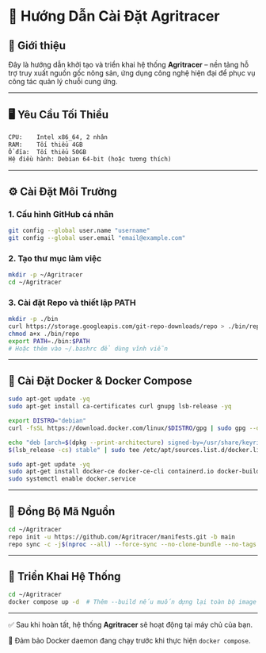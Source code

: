 # 🚀 Hướng Dẫn Cài Đặt Agritracer

## 🔰 Giới thiệu

Đây là hướng dẫn khởi tạo và triển khai hệ thống **Agritracer** – nền tảng hỗ trợ truy xuất nguồn gốc nông sản, ứng dụng công nghệ hiện đại để phục vụ công tác quản lý chuỗi cung ứng.

---

## 🖥 Yêu Cầu Tối Thiểu

```txt
CPU:    Intel x86_64, 2 nhân
RAM:    Tối thiểu 4GB
Ổ đĩa:  Tối thiểu 50GB
Hệ điều hành: Debian 64-bit (hoặc tương thích)
```

---

## ⚙️ Cài Đặt Môi Trường

### 1. Cấu hình GitHub cá nhân

```bash
git config --global user.name "username"
git config --global user.email "email@example.com"
```

### 2. Tạo thư mục làm việc

```bash
mkdir -p ~/Agritracer
cd ~/Agritracer
```

### 3. Cài đặt Repo và thiết lập PATH

```bash
mkdir -p ./bin
curl https://storage.googleapis.com/git-repo-downloads/repo > ./bin/repo
chmod a+x ./bin/repo
export PATH=./bin:$PATH
# Hoặc thêm vào ~/.bashrc để dùng vĩnh viễn
```

---

## 🐳 Cài Đặt Docker & Docker Compose

```bash
sudo apt-get update -yq
sudo apt-get install ca-certificates curl gnupg lsb-release -yq

export DISTRO="debian"
curl -fsSL https://download.docker.com/linux/$DISTRO/gpg | sudo gpg --dearmor -o /usr/share/keyrings/docker-archive-keyring.gpg

echo "deb [arch=$(dpkg --print-architecture) signed-by=/usr/share/keyrings/docker-archive-keyring.gpg] https://download.docker.com/linux/$DISTRO \
$(lsb_release -cs) stable" | sudo tee /etc/apt/sources.list.d/docker.list > /dev/null

sudo apt-get update -yq
sudo apt-get install docker-ce docker-ce-cli containerd.io docker-buildx-plugin docker-compose-plugin -yq
sudo systemctl enable docker.service
```

---

## 🔄 Đồng Bộ Mã Nguồn

```bash
cd ~/Agritracer
repo init -u https://github.com/Agritracer/manifests.git -b main
repo sync -c -j$(nproc --all) --force-sync --no-clone-bundle --no-tags
```

---

## 🚀 Triển Khai Hệ Thống

```bash
cd ~/Agritracer
docker compose up -d  # Thêm --build nếu muốn dựng lại toàn bộ image
```

---

✅ Sau khi hoàn tất, hệ thống **Agritracer** sẽ hoạt động tại máy chủ của bạn.

📌 Đảm bảo Docker daemon đang chạy trước khi thực hiện `docker compose`.
